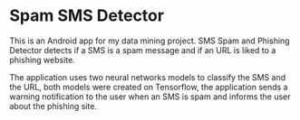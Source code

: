# Spam SMS Detector

This is an Android app for my data mining project. SMS Spam and Phishing Detector detects if a SMS is a spam message and if an URL is liked to a phishing website.

The application uses two neural networks models to classify the SMS and the URL, both models were created on Tensorflow, the application sends a warning notification to the user when an SMS is spam and informs the user about the phishing site.
